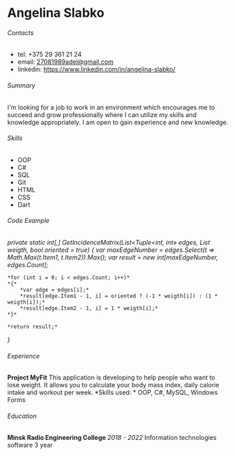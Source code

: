 # Angelina Slabko

###### Contacts
* tel: +375 29 361 21 24
* email: 27081989adel@gmail.com
* linkedin: https://www.linkedin.com/in/angelina-slabko/

###### Summary
I'm looking for a job to work in an environment which encourages me to succeed and grow professionally where I can utilize my skills and knowledge appropriately. I am open to gain experience and new knowledge.

###### Skills
* OOP
* C#
* SQL
* Git
* HTML
* CSS
* Dart

###### Code Example
*private static int[,] GetIncidenceMatrix(List<Tuple<int, int» edges, List<int> weigth, bool oriented = true)*
*{*
	*var maxEdgeNumber = edges.Select(t => Math.Max(t.Item1, t.Item2)).Max();*
	*var result = new int[maxEdgeNumber, edges.Count];*

	*for (int i = 0; i < edges.Count; i++)*
	*{*
		*var edge = edges[i];*
		*result[edge.Item1 - 1, i] = oriented ? (-1 * weigth[i]) : (1 * weigth[i]);*
		*result[edge.Item2 - 1, i] = 1 * weigth[i];*
	*}*

	*return result;*
*}*

###### Experience
**Project MyFit**
This application is developing to help people who want to lose weight. It allows you to calculate your body mass index, daily calorie intake and workout per week. 
*Skills used: * OOP, C#, MySQL, Windows Forms

###### Education
**Minsk Radio Engineering College**
*2018 - 2022*
Information technologies software
3 year
